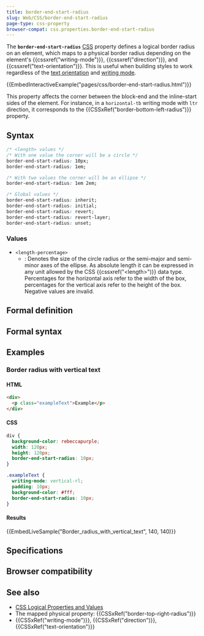 ```yaml
---
title: border-end-start-radius
slug: Web/CSS/border-end-start-radius
page-type: css-property
browser-compat: css.properties.border-end-start-radius
---
```




The **`border-end-start-radius`** [CSS](/Web/CSS) property defines a logical border radius on an element, which maps to a physical border radius depending on the element's {{cssxref("writing-mode")}}, {{cssxref("direction")}}, and {{cssxref("text-orientation")}}. This is useful when building styles to work regardless of the [text orientation](/Web/CSS/text-orientation) and [writing mode](/Web/CSS/CSS_writing_modes).

{{EmbedInteractiveExample("pages/css/border-end-start-radius.html")}}

This property affects the corner between the block-end and the inline-start sides of the element. For instance, in a `horizontal-tb` writing mode with `ltr` direction, it corresponds to the {{CSSxRef("border-bottom-left-radius")}} property.

## Syntax

```css
/* <length> values */
/* With one value the corner will be a circle */
border-end-start-radius: 10px;
border-end-start-radius: 1em;

/* With two values the corner will be an ellipse */
border-end-start-radius: 1em 2em;

/* Global values */
border-end-start-radius: inherit;
border-end-start-radius: initial;
border-end-start-radius: revert;
border-end-start-radius: revert-layer;
border-end-start-radius: unset;
```

### Values

- `<length-percentage>`
  - : Denotes the size of the circle radius or the semi-major and semi-minor axes of the ellipse. As absolute length it can be expressed in any unit allowed by the CSS {{cssxref("&lt;length&gt;")}} data type. Percentages for the horizontal axis refer to the width of the box, percentages for the vertical axis refer to the height of the box. Negative values are invalid.

## Formal definition



## Formal syntax



## Examples

### Border radius with vertical text

#### HTML

```html
<div>
  <p class="exampleText">Example</p>
</div>
```

#### CSS

```css
div {
  background-color: rebeccapurple;
  width: 120px;
  height: 120px;
  border-end-start-radius: 10px;
}

.exampleText {
  writing-mode: vertical-rl;
  padding: 10px;
  background-color: #fff;
  border-end-start-radius: 10px;
}
```

#### Results

{{EmbedLiveSample("Border_radius_with_vertical_text", 140, 140)}}

## Specifications



## Browser compatibility



## See also

- [CSS Logical Properties and Values](/Web/CSS/CSS_logical_properties_and_values)
- The mapped physical property: {{CSSxRef("border-top-right-radius")}}
- {{CSSxRef("writing-mode")}}, {{CSSxRef("direction")}}, {{CSSxRef("text-orientation")}}
